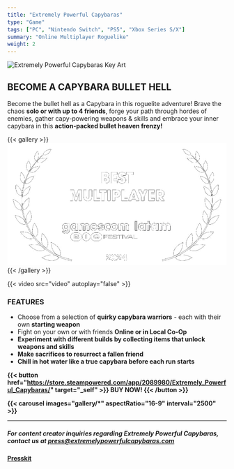```yaml
---
title: "Extremely Powerful Capybaras"
type: "Game"
tags: ["PC", "Nintendo Switch", "PS5", "Xbox Series S/X"]
summary: "Online Multiplayer Roguelike"
weight: 2
---
```

![Extremely Powerful Capybaras Key Art](banner.png)

## BECOME A CAPYBARA BULLET HELL

Become the bullet hell as a Capybara in this roguelite adventure! Brave the chaos <b>solo or with up to 4 friends</b>, forge your path through hordes of enemies, gather capy-powering weapons & skills and embrace your inner capybara in this <b>action-packed bullet heaven frenzy!</b>

{{< gallery >}}
  <img src="l1.png" class="grid-w60" />
{{< /gallery >}}

{{< video src="video" autoplay="false" >}}

### FEATURES
- Choose from a selection of <b>quirky capybara warriors</b> - each with their own <b>starting weapon</b>
- Fight on your own or with friends <b>Online or in <b>Local Co-Op</b>
- <b>Experiment with different builds</b> by collecting items that unlock weapons and skills
- Make <b>sacrifices to resurrect a fallen friend</b>
- <b>Chill in hot water</b> like a true capybara before each run starts

{{< button href="https://store.steampowered.com/app/2089980/Extremely_Powerful_Capybaras/" target="_self" >}}
BUY NOW!
{{< /button >}}

{{< carousel images="gallery/*" aspectRatio="16-9" interval="2500" >}}

------
##### For content creator inquiries regarding Extremely Powerful Capybaras, contact us at press@extremelypowerfulcapybaras.com

[Presskit](https://studiobravarda.com/extremely-powerful-capybaras/presskit/)
